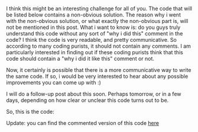 I think this might be an interesting challenge for all of you. The code that will be listed below contains a non-obvious solution.  The reason why i went with the non-obvious solution, or what exactly the non-obvious part is, will not be mentioned in this post.  What i want to know is: do you guys truly understand this code without any sort of "why i did this" comment in the code?  I think the code is very readable, and pretty communicative.  So according to many coding purists, it should not contain any comments.  I am particularly interested in finding out if these coding purists think that this code should contain a "why i did it like this" comment or not.

Now, it certainly is possible that there is a more communicative way to write the same code.  If so, i would be very interested to hear about any possible improvements you can come up with :)

I will do a follow-up post about this soon.  Perhaps tomorrow, or in a few days, depending on how clear or unclear this code turns out to be.

So, this is the code:

<script src="https://gist.github.com/3684268.js?file=s1.cs"></script>

Update: you can find the commented version of this code <a href="/blog/2009/02/the-commented-version-of-the-readable-code-challeng/">here</a>